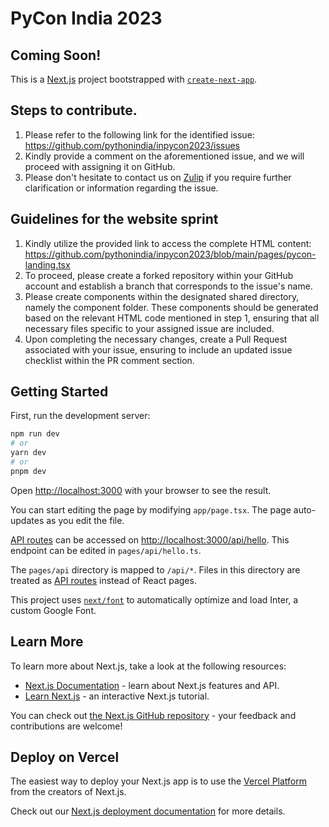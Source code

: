 # PyCon India 2023

## Coming Soon!

This is a [Next.js](https://nextjs.org/) project bootstrapped with [`create-next-app`](https://github.com/vercel/next.js/tree/canary/packages/create-next-app).

## Steps to contribute.

1. Please refer to the following link for the identified issue: https://github.com/pythonindia/inpycon2023/issues
2. Kindly provide a comment on the aforementioned issue, and we will proceed with assigning it on GitHub.
3. Please don't hesitate to contact us on [Zulip](https://pyconindia.zulipchat.com/#narrow/stream/226092-wg.2Ftechnology) if you require further clarification or information regarding the issue.

## Guidelines for the website sprint 

1. Kindly utilize the provided link to access the complete HTML content: https://github.com/pythonindia/inpycon2023/blob/main/pages/pycon-landing.tsx
2. To proceed, please create a forked repository within your GitHub account and establish a branch that corresponds to the issue's name.
3. Please create components within the designated shared directory, namely the component folder. These components should be generated based on the relevant HTML code mentioned in step 1, ensuring that all necessary files specific to your assigned issue are included.
4. Upon completing the necessary changes, create a Pull Request associated with your issue, ensuring to include an updated issue checklist within the PR comment section.


## Getting Started

First, run the development server:

```bash
npm run dev
# or
yarn dev
# or
pnpm dev
```

Open [http://localhost:3000](http://localhost:3000) with your browser to see the result.

You can start editing the page by modifying `app/page.tsx`. The page auto-updates as you edit the file.

[API routes](https://nextjs.org/docs/api-routes/introduction) can be accessed on [http://localhost:3000/api/hello](http://localhost:3000/api/hello). This endpoint can be edited in `pages/api/hello.ts`.

The `pages/api` directory is mapped to `/api/*`. Files in this directory are treated as [API routes](https://nextjs.org/docs/api-routes/introduction) instead of React pages.

This project uses [`next/font`](https://nextjs.org/docs/basic-features/font-optimization) to automatically optimize and load Inter, a custom Google Font.

## Learn More

To learn more about Next.js, take a look at the following resources:

- [Next.js Documentation](https://nextjs.org/docs) - learn about Next.js features and API.
- [Learn Next.js](https://nextjs.org/learn) - an interactive Next.js tutorial.

You can check out [the Next.js GitHub repository](https://github.com/vercel/next.js/) - your feedback and contributions are welcome!

## Deploy on Vercel

The easiest way to deploy your Next.js app is to use the [Vercel Platform](https://vercel.com/new?utm_medium=default-template&filter=next.js&utm_source=create-next-app&utm_campaign=create-next-app-readme) from the creators of Next.js.

Check out our [Next.js deployment documentation](https://nextjs.org/docs/deployment) for more details.
